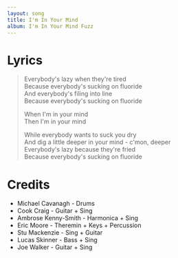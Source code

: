 ```yaml
---
layout: song
title: I'm In Your Mind
album: I'm In Your Mind Fuzz
---
```


# Lyrics

> Everybody's lazy when they're tired  
> Because everybody's sucking on fluoride  
> And everybody's filing into line  
> Because everybody's sucking on fluoride  
>  
> When I'm in your mind  
> Then I'm in your mind  
>  
> While everybody wants to suck you dry  
> And dig a little deeper in your mind - c'mon, deeper  
> Everybody's lazy because they're fried  
> Because everybody's sucking on fluoride  

# Credits

* Michael Cavanagh - Drums  
* Cook Craig - Guitar + Sing  
* Ambrose Kenny-Smith - Harmonica + Sing  
* Eric Moore - Theremin + Keys + Percussion  
* Stu Mackenzie - Sing + Guitar  
* Lucas Skinner - Bass + Sing  
* Joe Walker - Guitar + Sing  
